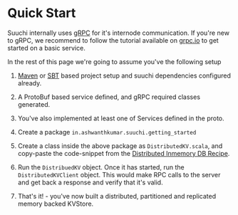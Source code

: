 # Quick Start

Suuchi internally uses [gRPC](http://www.grpc.io/) for it's internode communication. If you're new to gRPC, we recommend to follow the tutorial available on [grpc.io](http://www.grpc.io/docs/tutorials/basic/java.html) to get started on a basic service.

In the rest of this page we're going to assume you've the following setup

1. [Maven](index.md#maven) or [SBT](index.md#sbt) based project setup and suuchi dependencies configured already.

2. A ProtoBuf based service defined, and gRPC required classes generated.

3. You've also implemented at least one of Services defined in the proto.

4. Create a package `in.ashwanthkumar.suuchi.getting_started`

5. Create a class inside the above package as `DistributedKV.scala`, and copy-paste the code-snippet from the [Distributed Inmemory DB Recipe](recipes/inmemorydb.md).

6. Run the `DistribuedKV` object. Once it has started, run the `DistributedKVClient` object. This would make RPC calls to the server and get back a response and verify that it's valid.

7. That's it! - you've now built a distributed, partitioned and replicated memory backed KVStore.
